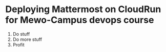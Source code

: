 # Deploying Mattermost on CloudRun for Mewo-Campus devops course


1. Do stuff
2. Do more stuff
3. Profit
